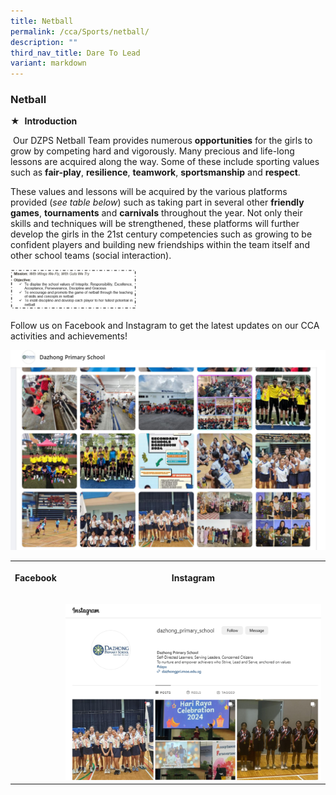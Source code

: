 ```yaml
---
title: Netball
permalink: /cca/Sports/netball/
description: ""
third_nav_title: Dare To Lead
variant: markdown
---
```

### Netball

★&nbsp;&nbsp;**Introduction**

&nbsp;Our DZPS Netball Team provides numerous&nbsp;**opportunities**&nbsp;for the girls to grow by competing hard and vigorously. Many precious and life-long lessons are acquired along the way. Some of these include sporting values such as&nbsp;**fair-play**,&nbsp;**resilience**,&nbsp;**teamwork**,&nbsp;**sportsmanship**&nbsp;and&nbsp;**respect**.

These values and lessons will be acquired by the various platforms provided (_see table below_) such as taking part in several other&nbsp;**friendly games**,&nbsp;**tournaments**&nbsp;and&nbsp;**carnivals**&nbsp;throughout the year. Not only their skills and techniques will be strengthened, these platforms will further develop the girls in the 21st century competencies such as growing to be confident players and building new friendships within the team itself and other school teams (social interaction).

<img src="/images/sports7.png" style="width:40%">

Follow us on Facebook and Instagram to get the latest updates on our CCA activities and achievements!

![](/images/Picture6.jpg)

<table style="minWidth: 50px"><colgroup><col><col></colgroup><tbody><tr><th rowspan="1" colspan="1"><p>Facebook</p></th><th rowspan="1" colspan="1"><p>Instagram</p></th></tr><tr><td rowspan="1" colspan="1"><p></p><a class="isomer-image-wrapper" href="https://www.facebook.com/dzpsofficial/"><img style="width: 100%" height="auto" width="100%" alt="" src="/images/DZ_FB_Page.png"></a></td><td rowspan="1" colspan="1"><p></p><a class="isomer-image-wrapper" href="https://www.instagram.com/dazhong_primary_school/"><img style="width: 100%" height="auto" width="100%" alt="" src="/images/DZ_IG_Page.png"></a></td></tr></tbody></table>
